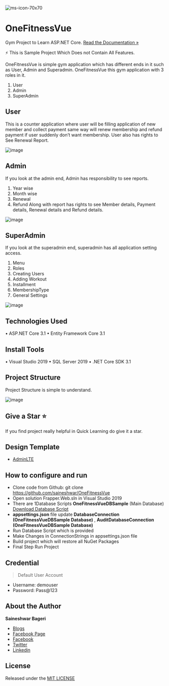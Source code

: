![ms-icon-70x70](https://user-images.githubusercontent.com/8281689/125163479-f9688a80-e1aa-11eb-8879-507baddc57a2.png)

# OneFitnessVue  

Gym Project to Learn ASP.NET Core. [Read the Documentation »](https://tutexchange.com/simple-gym-application-in-asp-net-core) 

⚡️	This is Sample Project Which Does not Contain All Features.

OneFitnessVue is simple gym application which has different ends in it such as User, Admin and Superadmin. 
OneFitnessVue this gym application with 3 roles in it. 
1.	User
2.	Admin
3.	SuperAdmin


## User
This is a counter application where user will be filling application of new member and collect payment same way will renew membership and refund payment if user suddenly don’t want membership. User also has rights to See Renewal Report.

![image](https://user-images.githubusercontent.com/8281689/125163277-105aad00-e1aa-11eb-97bf-8b03c3573e21.png)


## Admin
If you look at the admin end, Admin has responsibility to see reports. 
1.	Year wise
2.	Month wise
3.	Renewal 
4.	Refund 
Along with report has rights to see Member details, Payment details, Renewal details and Refund details.

![image](https://user-images.githubusercontent.com/8281689/125163290-210b2300-e1aa-11eb-8494-40d9a1b8a3da.png)


## SuperAdmin
If you look at the superadmin end, superadmin has all application setting access. 
1.	Menu
2.	Roles
3.	Creating Users
4.	Adding Workout
5.	Installment
6.	MembershipType
7.	General Settings

![image](https://user-images.githubusercontent.com/8281689/125163300-2c5e4e80-e1aa-11eb-855e-11ab9025172c.png)

## Technologies Used
•	ASP.NET Core 3.1
•	Entity Framework Core 3.1

## Install Tools
•	Visual Studio 2019
•	SQL Server 2019
•	.NET Core SDK 3.1

## Project Structure
Project Structure is simple to understand.

![image](https://user-images.githubusercontent.com/8281689/125163322-3ed88800-e1aa-11eb-96d7-2b612d0e314d.png)

## Give a Star ⭐️
If you find project really helpful in Quick Learning do give it a star. 

## Design Template
* [AdminLTE](https://github.com/ColorlibHQ/AdminLTE) 

## How to configure and run
* Clone code from Github: git clone https://github.com/saineshwar/OneFitnessVue
* Open solution Frapper.Web.sln in Visual Studio 2019
* There are 1Database Scripts **OneFitnessVueDBSample** (Main Database) [Download Database Script](https://github.com/saineshwar/OneFitnessVue/tree/main/DatabaseScript)
* **appsettings.json** file update **DatabaseConnection (OneFitnessVueDBSample Database)** , **AuditDatabaseConnection (OneFitnessVueDBSample Database)**
* Run Database Script which is provided
* Make Changes in ConnectionStrings in appsettings.json file
* Build project which will restore all NuGet Packages
* Final Step Run Project

## Credential

> Default User Account
* Username: demouser
* Password: Pass@123

## About the Author
**Saineshwar Bageri**
* [Blogs](https://tutexchange.com/)  
* [Facebook Page](https://www.facebook.com/CodewithSai)  
* [Facebook](https://www.facebook.com/saineshwar.bageri)  
* [Twitter](https://twitter.com/saihacksoft)  
* [Linkedin](https://www.linkedin.com/in/saineshwar-bageri-mvp-35200440)  

## License
Released under the [MIT LICENSE](https://github.com/saineshwar/OneFitnessVue/blob/main/LICENSE)
